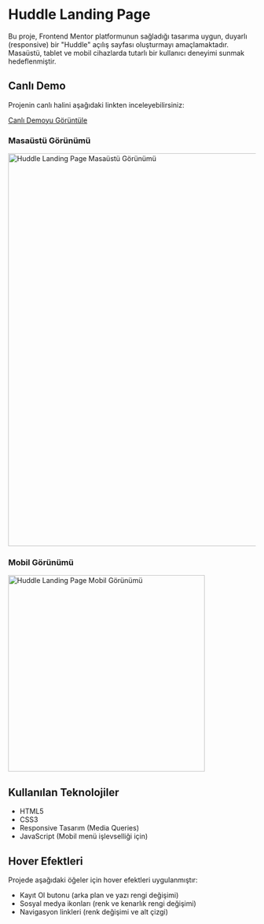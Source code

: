 # Huddle Landing Page

Bu proje, Frontend Mentor platformunun sağladığı tasarıma uygun, duyarlı (responsive) bir "Huddle" açılış sayfası oluşturmayı amaçlamaktadır. Masaüstü, tablet ve mobil cihazlarda tutarlı bir kullanıcı deneyimi sunmak hedeflenmiştir.

## Canlı Demo

Projenin canlı halini aşağıdaki linkten inceleyebilirsiniz:

[Canlı Demoyu Görüntüle](https://yunussakal.github.io/Huddle-Landing-Page/)



### Masaüstü Görünümü

<img src="./desktop-preview.jpg" alt="Huddle Landing Page Masaüstü Görünümü" width="800">

### Mobil Görünümü

<img src="./mobile-preview.jpg" alt="Huddle Landing Page Mobil Görünümü" width="400">

## Kullanılan Teknolojiler

* HTML5
* CSS3
* Responsive Tasarım (Media Queries)
* JavaScript (Mobil menü işlevselliği için)

## Hover Efektleri

Projede aşağıdaki öğeler için hover efektleri uygulanmıştır:

* Kayıt Ol butonu (arka plan ve yazı rengi değişimi)
* Sosyal medya ikonları (renk ve kenarlık rengi değişimi)
* Navigasyon linkleri (renk değişimi ve alt çizgi)
